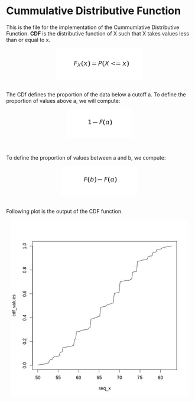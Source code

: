 # Cummulative Distributive Function
This is the file for the implementation of the Cummumlative Distributive Function.
<b>CDF</b> is the distributive function of X such that X takes values less than or equal to x.

<p align="center">
<img src="partials/equation_1.jpg" align="center" border="0 solid #fff;" alt=" F_{X}(x) = P(X<=x)"/>
</p>
<br>
The CDf defines the proportion of the data below a cutoff a. To define the proportion of values above a, we will compute:

<p align="center">
<img src="partials/equation_2.jpg" align="center" border="0" alt="1 - F(a)"/>
</p>
<br>

To define the proportion of values  between a and b, we compute:

<p align="center">
<img src="partials/equation_3.jpg" align="center" border="0" alt="F(b) - F(a)"/>
</p>
<br>
Following plot is the output of the CDF function.
<br>

<p align="center">
<img src="partials/cdf_output.jpg">
</p>